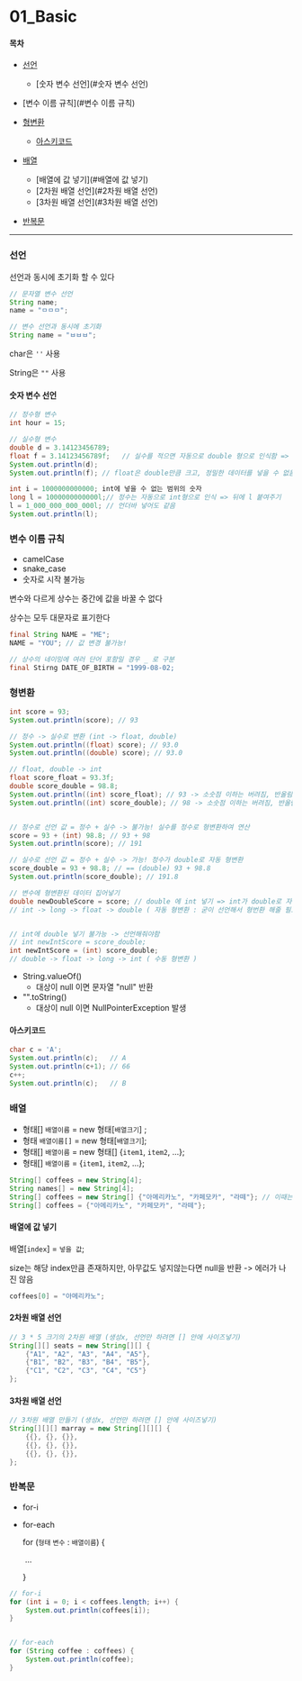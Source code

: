 # 01_Basic

#### 목차

- [선언](#선언)
  - [숫자 변수 선언](#숫자 변수 선언)
- [변수 이름 규칙](#변수 이름 규칙)
- [형변환](#형변환 )
  - [아스키코드](#아스키코드)

- [배열](#배열)
  - [배열에 값 넣기](#배열에 값 넣기)
  - [2차원 배열 선언](#2차원 배열 선언)
  - [3차원 배열 선언](#3차원 배열 선언)
- [반복문](#반복문)





---

### 선언

선언과 동시에 초기화 할 수 있다

```java
// 문자열 변수 선언
String name;
name = "ㅁㅁㅁ";

// 변수 선언과 동시에 초기화
String name = "ㅂㅂㅂ";
```

char은 `''` 사용

String은 `""` 사용





####  숫자 변수 선언

```java
// 정수형 변수
int hour = 15;

// 실수형 변수
double d = 3.14123456789;
float f = 3.14123456789f;   // 실수를 적으면 자동으로 double 형으로 인식함 => 사용하기 위해선 실수값 뒤에 f 적어줌
System.out.println(d);
System.out.println(f); // float은 double만큼 크고, 정밀한 데이터를 넣을 수 없음 => 3.1412346 까지만 출력됨

int i = 1000000000000; int에 넣을 수 없는 범위의 숫자
long l = 1000000000000l;// 정수는 자동으로 int형으로 인식 => 뒤에 l 붙여주기
l = 1_000_000_000_000l; // 언더바 넣어도 같음
System.out.println(l);
```



### 변수 이름 규칙

- camelCase
- snake_case
- 숫자로 시작 불가능



변수와 다르게 상수는 중간에 값을 바꿀 수 없다

상수는 모두 대문자로 표기한다

```java
final String NAME = "ME";
NAME = "YOU"; // 값 변경 불가능!

// 상수의 네이밍에 여러 단어 포함일 경우 _ 로 구분
final Stirng DATE_OF_BIRTH = "1999-08-02;

```







### 형변환 

```java
int score = 93;
System.out.println(score); // 93

// 정수 -> 실수로 변환 (int -> float, double)
System.out.println((float) score); // 93.0
System.out.println((double) score); // 93.0

// float, double -> int
float score_float = 93.3f;
double score_double = 98.8;
System.out.println((int) score_float); // 93 -> 소숫점 이하는 버려짐, 반올림x
System.out.println((int) score_double); // 98 -> 소숫점 이하는 버려짐, 반올림x


// 정수로 선언 값 = 정수 + 실수 -> 불가능! 실수를 정수로 형변환하여 연산
score = 93 + (int) 98.8; // 93 + 98
System.out.println(score); // 191

// 실수로 선언 값 = 정수 + 실수 -> 가능! 정수가 double로 자동 형변환
score_double = 93 + 98.8; // == (double) 93 + 98.8
System.out.println(score_double); // 191.8

// 변수에 형변환된 데이터 집어넣기
double newDoubleScore = score; // double 에 int 넣기 => int가 double로 자동 형변환 -> 191.0
// int -> long -> float -> double ( 자동 형변환 : 굳이 선언해서 형번환 해줄 필요 x )


// int에 double 넣기 불가능 -> 선언해줘야함
// int newIntScore = score_double;
int newIntScore = (int) score_double;
// double -> float -> long -> int ( 수동 형변환 )
```



- String.valueOf()
  - 대상이 null 이면 문자열 "null" 반환
- "".toString()
  - 대상이 null 이면 NullPointerException 발생





#### 아스키코드

```java
char c = 'A';
System.out.println(c); 	 // A
System.out.println(c+1); // 66
c++;
System.out.println(c);   // B
```







### 배열

- 형태[] `배열이름` = new 형태[`배열크기`] ;
- 형태 `배열이름[]` = new 형태[`배열크기`];
- 형태[] `배열이름` = new 형태[] {`item1`, `item2`, ...}; 
- 형태[] `배열이름` = {`item1`, `item2`, ...}; 

```java
String[] coffees = new String[4];
String names[] = new String[4];
String[] coffees = new String[] {"아메리카노", "카페모카", "라떼"}; // 이때는 배열 사이즈 작성 x
String[] coffees = {"아메리카노", "카페모카", "라떼"};
```



#### 배열에 값 넣기

배열[`index`] = `넣을 값`;

size는 해당 index만큼 존재하지만, 아무값도 넣지않는다면 null을 반환 -> 에러가 나진 않음

```java
coffees[0] = "아메리카노";
```



#### 2차원 배열 선언

```JAVA
// 3 * 5 크기의 2차원 배열 (생성x, 선언만 하려면 [] 안에 사이즈넣기)
String[][] seats = new String[][] {
    {"A1", "A2", "A3", "A4", "A5"},
    {"B1", "B2", "B3", "B4", "B5"},
    {"C1", "C2", "C3", "C4", "C5"}
};
```



#### 3차원 배열 선언

```java
// 3차원 배열 만들기 (생성x, 선언만 하려면 [] 안에 사이즈넣기)
String[][][] marray = new String[][][] {
    {{}, {}, {}},
    {{}, {}, {}},
    {{}, {}, {}},
};
```









### 반복문

- for-i

- for-each

  for (`형태` `변수` : `배열이름`) {

  ​		...

  }

```java
// for-i
for (int i = 0; i < coffees.length; i++) {
	System.out.println(coffees[i]);
}


// for-each
for (String coffee : coffees) {
	System.out.println(coffee);
}
```








